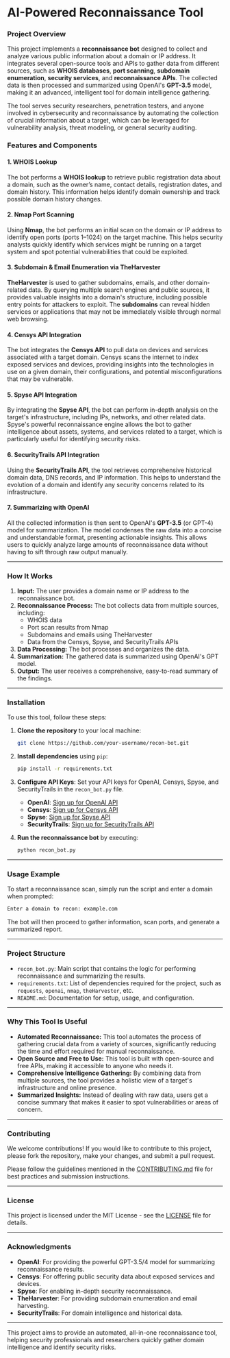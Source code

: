 
# **AI-Powered Reconnaissance Tool**

### **Project Overview**
This project implements a **reconnaissance bot** designed to collect and analyze various public information about a domain or IP address. It integrates several open-source tools and APIs to gather data from different sources, such as **WHOIS databases**, **port scanning**, **subdomain enumeration**, **security services**, and **reconnaissance APIs**. The collected data is then processed and summarized using OpenAI's **GPT-3.5** model, making it an advanced, intelligent tool for domain intelligence gathering.

The tool serves security researchers, penetration testers, and anyone involved in cybersecurity and reconnaissance by automating the collection of crucial information about a target, which can be leveraged for vulnerability analysis, threat modeling, or general security auditing.

### **Features and Components**

#### **1. WHOIS Lookup**
The bot performs a **WHOIS lookup** to retrieve public registration data about a domain, such as the owner’s name, contact details, registration dates, and domain history. This information helps identify domain ownership and track possible domain history changes.

#### **2. Nmap Port Scanning**
Using **Nmap**, the bot performs an initial scan on the domain or IP address to identify open ports (ports 1–1024) on the target machine. This helps security analysts quickly identify which services might be running on a target system and spot potential vulnerabilities that could be exploited.

#### **3. Subdomain & Email Enumeration via TheHarvester**
**TheHarvester** is used to gather subdomains, emails, and other domain-related data. By querying multiple search engines and public sources, it provides valuable insights into a domain's structure, including possible entry points for attackers to exploit. The **subdomains** can reveal hidden services or applications that may not be immediately visible through normal web browsing.

#### **4. Censys API Integration**
The bot integrates the **Censys API** to pull data on devices and services associated with a target domain. Censys scans the internet to index exposed services and devices, providing insights into the technologies in use on a given domain, their configurations, and potential misconfigurations that may be vulnerable.

#### **5. Spyse API Integration**
By integrating the **Spyse API**, the bot can perform in-depth analysis on the target's infrastructure, including IPs, networks, and other related data. Spyse's powerful reconnaissance engine allows the bot to gather intelligence about assets, systems, and services related to a target, which is particularly useful for identifying security risks.

#### **6. SecurityTrails API Integration**
Using the **SecurityTrails API**, the tool retrieves comprehensive historical domain data, DNS records, and IP information. This helps to understand the evolution of a domain and identify any security concerns related to its infrastructure.

#### **7. Summarizing with OpenAI**
All the collected information is then sent to OpenAI's **GPT-3.5** (or GPT-4) model for summarization. The model condenses the raw data into a concise and understandable format, presenting actionable insights. This allows users to quickly analyze large amounts of reconnaissance data without having to sift through raw output manually.

---

### **How It Works**

1. **Input:** The user provides a domain name or IP address to the reconnaissance bot.
2. **Reconnaissance Process:** The bot collects data from multiple sources, including:
   - WHOIS data
   - Port scan results from Nmap
   - Subdomains and emails using TheHarvester
   - Data from the Censys, Spyse, and SecurityTrails APIs
3. **Data Processing:** The bot processes and organizes the data.
4. **Summarization:** The gathered data is summarized using OpenAI's GPT model.
5. **Output:** The user receives a comprehensive, easy-to-read summary of the findings.

---

### **Installation**

To use this tool, follow these steps:

1. **Clone the repository** to your local machine:
    ```bash
    git clone https://github.com/your-username/recon-bot.git
    ```

2. **Install dependencies** using `pip`:
    ```bash
    pip install -r requirements.txt
    ```

3. **Configure API Keys**: Set your API keys for OpenAI, Censys, Spyse, and SecurityTrails in the `recon_bot.py` file.
    - **OpenAI**: [Sign up for OpenAI API](https://platform.openai.com/signup)
    - **Censys**: [Sign up for Censys API](https://censys.io/)
    - **Spyse**: [Sign up for Spyse API](https://spyse.com/)
    - **SecurityTrails**: [Sign up for SecurityTrails API](https://securitytrails.com/)

4. **Run the reconnaissance bot** by executing:
    ```bash
    python recon_bot.py
    ```

---

### **Usage Example**

To start a reconnaissance scan, simply run the script and enter a domain when prompted:

```bash
Enter a domain to recon: example.com
```

The bot will then proceed to gather information, scan ports, and generate a summarized report.

---

### **Project Structure**

- `recon_bot.py`: Main script that contains the logic for performing reconnaissance and summarizing the results.
- `requirements.txt`: List of dependencies required for the project, such as `requests`, `openai`, `nmap`, `theHarvester`, etc.
- `README.md`: Documentation for setup, usage, and configuration.
  
---

### **Why This Tool Is Useful**

- **Automated Reconnaissance:** This tool automates the process of gathering crucial data from a variety of sources, significantly reducing the time and effort required for manual reconnaissance.
- **Open Source and Free to Use:** This tool is built with open-source and free APIs, making it accessible to anyone who needs it.
- **Comprehensive Intelligence Gathering:** By combining data from multiple sources, the tool provides a holistic view of a target's infrastructure and online presence.
- **Summarized Insights:** Instead of dealing with raw data, users get a concise summary that makes it easier to spot vulnerabilities or areas of concern.

---

### **Contributing**

We welcome contributions! If you would like to contribute to this project, please fork the repository, make your changes, and submit a pull request. 

Please follow the guidelines mentioned in the [CONTRIBUTING.md](CONTRIBUTING.md) file for best practices and submission instructions.

---

### **License**

This project is licensed under the MIT License - see the [LICENSE](LICENSE) file for details.

---

### **Acknowledgments**
- **OpenAI**: For providing the powerful GPT-3.5/4 model for summarizing reconnaissance results.
- **Censys**: For offering public security data about exposed services and devices.
- **Spyse**: For enabling in-depth security reconnaissance.
- **TheHarvester**: For providing subdomain enumeration and email harvesting.
- **SecurityTrails**: For domain intelligence and historical data.

---

This project aims to provide an automated, all-in-one reconnaissance tool, helping security professionals and researchers quickly gather domain intelligence and identify security risks.
